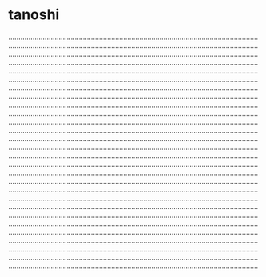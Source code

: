 # tanoshi

................................................................................................................................................................................................................................................................................................................................................................................................................................................................................................................................................................................................................................................................................................................................................................................................................................................................................................................................................................................................................................................................................................................................................................................................................................................................................................................................................................................................................................................................................................................................................................................................................................................................................................................................................................................................................................................................................................................................................................................................................................................................................................................................................................................................................................................................................................................................................................................................................................................................................................................................................................................................................................................................................................................................................................................................................................................................................................................................................................................................................................................................................................................................................................................................................................................................................................................................................................................................................................................................................................................................................................................................................